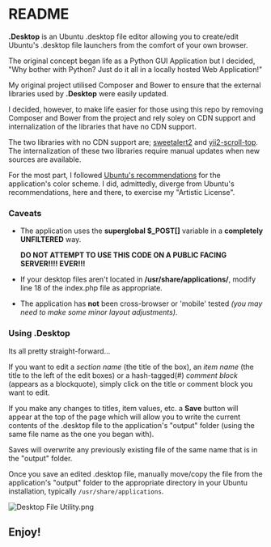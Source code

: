 # README #

**.Desktop** is an Ubuntu .desktop file editor allowing you to create/edit Ubuntu's .desktop file launchers from the comfort of your own browser.

The original concept began life as a Python GUI Application but I decided, "Why bother with Python? Just do it all in a locally hosted Web Application!"

My original project utilised Composer and Bower to ensure that the external libraries used by **.Desktop** were easily updated.

I decided, however, to make life easier for those using this repo by removing Composer and Bower from the project and rely soley on CDN support and internalization of the libraries that have no CDN support.

The two libraries with no CDN support are; [sweetalert2](https://limonte.github.io/sweetalert2/) and [yii2-scroll-top](https://github.com/bluezed/yii2-scroll-top). The internalization of these two libraries require manual updates when new sources are available.

For the most part, I followed [Ubuntu's recommendations](https://design.ubuntu.com/brand/colour-palette) for the application's color scheme. I did, admittedly, diverge from Ubuntu's recommendations, here and there, to exercise my "Artistic License".

### Caveats ###

* The application uses the **superglobal $_POST[]** variable in a __completely UNFILTERED__ way.

    **DO NOT ATTEMPT TO USE THIS CODE ON A PUBLIC FACING SERVER!!!! EVER!!!**
    
* If your desktop files aren't located in **/usr/share/applications/**, modify line 18 of the index.php file as appropriate.
* The application has **not** been cross-browser or 'mobile' tested _(you may need to make some minor layout adjustments)_.

### Using .Desktop ###

Its all pretty straight-forward...

If you want to edit a _section name_ (the title of the box), an _item name_ (the title to the left of the edit boxes) or a hash-tagged(#) _comment block_ (appears as a blockquote), simply click on the title or comment block you want to edit.

If you make any changes to titles, item values, etc. a **Save** button will appear at the top of the page which will allow you to write the current contents of the .desktop file to the application's "output" folder (using the same file name as the one you began with). 

Saves will overwrite any previously existing file of the same name that is in the "output" folder.

Once you save an edited .desktop file, manually move/copy the file from the application's "output" folder to the appropriate directory in your Ubuntu installation, typically `/usr/share/applications`.
 
![Desktop File Utility.png]()

## Enjoy! ##